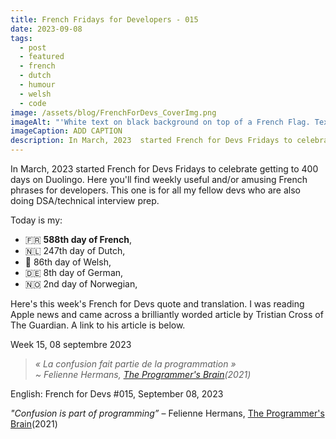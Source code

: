 ```yaml
---
title: French Fridays for Developers - 015
date: 2023-09-08
tags:
  - post
  - featured
  - french
  - dutch
  - humour
  - welsh
  - code
image: /assets/blog/FrenchForDevs_CoverImg.png
imageAlt: "'White text on black background on top of a French Flag. Text says French for Devs! Funny and/or useful French quotes for developers. A New French for Devs Quote Every Friday! https://gingerkiwi.dev'"
imageCaption: ADD CAPTION
description: In March, 2023  started French for Devs Fridays to celebrate getting to 400 days on Duolingo. Here you'll find weekly useful and/or amusing French phrases for developers.  « La confusion fait partie de la programmation »> ~ Felienne Hermans.  Read the full post for the translation.
---
```

In March, 2023  started French for Devs Fridays to celebrate getting to 400 days on Duolingo. Here you'll find weekly useful and/or amusing French phrases for developers. This one is for all my fellow devs who are also doing DSA/technical interview prep.

Today is my:
- 🇫🇷 **588th day of French**, 
- 🇳🇱 247th day of Dutch, 
- 🏴󠁧󠁢󠁷󠁬󠁳󠁿 86th day of Welsh, 
- 🇩🇪 8th day of German,
- 🇳🇴 2nd day of Norwegian,

Here's this week's French for Devs quote and translation. I was reading Apple news and came across a brilliantly worded article by Tristian Cross of The Guardian. A link to his article is below.

Week 15, 08 septembre 2023

>*« La confusion fait partie de la programmation » <br>
>~ Felienne Hermans, [The Programmer's Brain](https://www.felienne.com/book)(2021)*

English:  French for Devs #015, September 08, 2023

*"Confusion is part of programming”*
– Felienne Hermans, [The Programmer's Brain](https://www.felienne.com/book)(2021)

